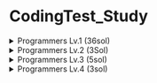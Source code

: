 # CodingTest_Study

<details>
<summary>Programmers Lv.1 (36sol) </summary>
<div markdown="1">

#### 1. 두 개 뽑아서 더하기
 * Test Link : https://programmers.co.kr/learn/courses/30/lessons/68644
 * Solution  : https://github.com/DevHyeon0312/CodingTest_Study/blob/main/JavaSolution/src/programmers/Lv1TwoPlus.java

#### 2. 크레인 인형뽑기 게임
 * Test Link : https://programmers.co.kr/learn/courses/30/lessons/64061
 * Solution  : https://github.com/DevHyeon0312/CodingTest_Study/blob/main/JavaSolution/src/programmers/Lv1KakaoCrane.java

#### 3. 완주하지 못한 선수
 * Test Link : https://programmers.co.kr/learn/courses/30/lessons/42576
 * Solution  : https://github.com/DevHyeon0312/CodingTest_Study/blob/main/JavaSolution/src/programmers/Lv1UncompletedPlayer.java

#### 4. K번째 수
 * Test Link : https://programmers.co.kr/learn/courses/30/lessons/42748
 * Solution  : https://github.com/DevHyeon0312/CodingTest_Study/blob/main/PythonSolution/src/Lv1Sol42748.py

#### 5. 3진법 뒤집기
 * Test Link : https://programmers.co.kr/learn/courses/30/lessons/68935
 * Solution  : https://github.com/DevHyeon0312/CodingTest_Study/blob/main/JavaSolution/src/programmers/Lv1TrichotomyInversion.java

#### 5. 나누어 떨어지는 숫자 배열
 * Test Link : https://programmers.co.kr/learn/courses/30/lessons/12910
 * Solution  : https://github.com/DevHyeon0312/CodingTest_Study/blob/main/JavaSolution/src/programmers/Lv1SplittingNumber.java

#### 6. 같은 숫자는 싫어
 * Test Link : https://programmers.co.kr/learn/courses/30/lessons/12910
 * Solution  : https://github.com/DevHyeon0312/CodingTest_Study/blob/main/JavaSolution/src/programmers/Lv1DontLikeSameNumber.java
 
#### 7. 문자열을 정수로 바꾸기
 * Test Link : https://programmers.co.kr/learn/courses/30/lessons/12925
 * Solution  : https://github.com/DevHyeon0312/CodingTest_Study/blob/main/JavaSolution/src/programmers/Lv1StringToInteger.java

#### 8. 체육복
 * Test Link : https://programmers.co.kr/learn/courses/30/lessons/42862
 * Solution  : https://github.com/DevHyeon0312/CodingTest_Study/blob/main/PythonSolution/src/Lv1Sol42862.py

#### 9. 2016년
 * Test Link : https://programmers.co.kr/learn/courses/30/lessons/12901
 * Solution  : https://github.com/DevHyeon0312/CodingTest_Study/blob/main/PythonSolution/src/Lv1Sol12901.py
 
#### 10. 두 정수 사이의 합
 * Test Link : https://programmers.co.kr/learn/courses/30/lessons/12912
 * Solution  : https://github.com/DevHyeon0312/CodingTest_Study/blob/main/PythonSolution/src/Lv1Sol12912.py
 
#### 11. 문자열 내 마음대로 정렬하기
 * Test Link : https://programmers.co.kr/learn/courses/30/lessons/12915
 * Solution  : https://github.com/DevHyeon0312/CodingTest_Study/blob/main/PythonSolution/src/Lv1Sol12915.py
 
#### 12. 문자열 내 p와 y의 개수
 * Test Link : https://programmers.co.kr/learn/courses/30/lessons/12916
 * Solution  : https://github.com/DevHyeon0312/CodingTest_Study/blob/main/PythonSolution/src/Lv1Sol12916.py
 
#### 13. 문자열 내림차순으로 배치하기
 * Test Link : https://programmers.co.kr/learn/courses/30/lessons/12917
 * Solution  : https://github.com/DevHyeon0312/CodingTest_Study/blob/main/PythonSolution/src/Lv1Sol12917.py
 
#### 14. 문자열 다루기 기본
 * Test Link : https://programmers.co.kr/learn/courses/30/lessons/12918
 * Solution  : https://github.com/DevHyeon0312/CodingTest_Study/blob/main/PythonSolution/src/Lv1Sol12918.py
 
#### 15. 소수 찾기
 * Test Link : https://programmers.co.kr/learn/courses/30/lessons/12921
 * Solution  : https://github.com/DevHyeon0312/CodingTest_Study/blob/main/PythonSolution/src/Lv1Sol12921.py
 
#### 16. 수박수박수박수박수박수?
 * Test Link : https://programmers.co.kr/learn/courses/30/lessons/12922
 * Solution  : https://github.com/DevHyeon0312/CodingTest_Study/blob/main/PythonSolution/src/Lv1Sol12922.py
 
#### 17. 서울에서 김서방 찾기
 * Test Link : https://programmers.co.kr/learn/courses/30/lessons/12919
 * Solution  : https://github.com/DevHyeon0312/CodingTest_Study/blob/main/PythonSolution/src/Lv1Sol12919.py
 
#### 18. 내적
 * Test Link : https://programmers.co.kr/learn/courses/30/lessons/70128
 * Solution  : https://github.com/DevHyeon0312/CodingTest_Study/blob/main/JavaSolution/src/programmers/Lv1Internal.java
 
#### 19. 시저암호 
 * Test Link : https://programmers.co.kr/learn/courses/30/lessons/12926
 * Solution  : https://github.com/DevHyeon0312/CodingTest_Study/blob/main/PythonSolution/src/Lv1Sol12926.py

#### 20. 약수의 합
 * Test Link : https://programmers.co.kr/learn/courses/30/lessons/12928
 * Solution  : https://github.com/DevHyeon0312/CodingTest_Study/blob/main/PythonSolution/src/Lv1Sol12928.py

#### 21.  문자 만들기
 * Test Link : https://programmers.co.kr/learn/courses/30/lessons/12930
 * Solution  : https://github.com/DevHyeon0312/CodingTest_Study/blob/main/PythonSolution/src/Lv1Sol12930.py

#### 22. 자릿수 더하기
 * Test Link : https://programmers.co.kr/learn/courses/30/lessons/12931
 * Solution  : https://github.com/DevHyeon0312/CodingTest_Study/blob/main/PythonSolution/src/Lv1Sol12931.py

#### 23. 자여수 뒤집어 배열로 만들기
 * Test Link : https://programmers.co.kr/learn/courses/30/lessons/12932
 * Solution  : https://github.com/DevHyeon0312/CodingTest_Study/blob/main/PythonSolution/src/Lv1Sol12932.py

#### 24. 정수 내림차순으로 배치하기
 * Test Link : https://programmers.co.kr/learn/courses/30/lessons/12933
 * Solution  : https://github.com/DevHyeon0312/CodingTest_Study/blob/main/PythonSolution/src/Lv1Sol12933.py

#### 25. 정수 제곱근 판별
 * Test Link : https://programmers.co.kr/learn/courses/30/lessons/12934
 * Solution  : https://github.com/DevHyeon0312/CodingTest_Study/blob/main/PythonSolution/src/Lv1Sol12934.py

#### 26. 제일 작은 수 제거하기
 * Test Link : https://programmers.co.kr/learn/courses/30/lessons/12935
 * Solution  : https://github.com/DevHyeon0312/CodingTest_Study/blob/main/PythonSolution/src/Lv1Sol12935.py

#### 27. 짝수와 홀수
 * Test Link : https://programmers.co.kr/learn/courses/30/lessons/12937
 * Solution  : https://github.com/DevHyeon0312/CodingTest_Study/blob/main/PythonSolution/src/Lv1Sol12937.py

#### 28. 최대공약수와 최소공배수
 * Test Link : https://programmers.co.kr/learn/courses/30/lessons/12940
 * Solution  : https://github.com/DevHyeon0312/CodingTest_Study/blob/main/PythonSolution/src/Lv1Sol12940.py

#### 29. 콜라츠 추측
 * Test Link : https://programmers.co.kr/learn/courses/30/lessons/12943
 * Solution  : https://github.com/DevHyeon0312/CodingTest_Study/blob/main/PythonSolution/src/Lv1Sol12943.py

#### 30. 평균 구하기
 * Test Link : https://programmers.co.kr/learn/courses/30/lessons/12944
 * Solution  : https://github.com/DevHyeon0312/CodingTest_Study/blob/main/PythonSolution/src/Lv1Sol12944.py

#### 31. 하샤드 수
 * Test Link : https://programmers.co.kr/learn/courses/30/lessons/12947
 * Solution  : https://github.com/DevHyeon0312/CodingTest_Study/blob/main/PythonSolution/src/Lv1Sol12947.py

#### 32. 핸드폰 번호 가리기
 * Test Link : https://programmers.co.kr/learn/courses/30/lessons/12948
 * Solution  : https://github.com/DevHyeon0312/CodingTest_Study/blob/main/PythonSolution/src/Lv1Sol12948.py

#### 33. 행렬의 덧셈
 * Test Link : https://programmers.co.kr/learn/courses/30/lessons/12950
 * Solution  : https://github.com/DevHyeon0312/CodingTest_Study/blob/main/PythonSolution/src/Lv1Sol12950.py

#### 34. x만큼 간격이 있는 n개의 숫자
 * Test Link : https://programmers.co.kr/learn/courses/30/lessons/12954
 * Solution  : https://github.com/DevHyeon0312/CodingTest_Study/blob/main/PythonSolution/src/Lv1Sol12954.py

#### 35. 직사각형 별찍기
 * Test Link : https://programmers.co.kr/learn/courses/30/lessons/12969
 * Solution  : https://github.com/DevHyeon0312/CodingTest_Study/blob/main/PythonSolution/src/Lv1Sol12969.py

#### 36. 예산
 * Test Link : https://programmers.co.kr/learn/courses/30/lessons/12982
 * Solution  : https://github.com/DevHyeon0312/CodingTest_Study/blob/main/PythonSolution/src/Lv1Sol12982.py

</div>
</details>

<details>
<summary>Programmers Lv.2 (3Sol) </summary>
<div markdown="1">
 
#### 1. 스킬트리
 * Test Link : https://programmers.co.kr/learn/courses/30/lessons/49993
 * Solution  : https://github.com/DevHyeon0312/CodingTest_Study/blob/main/PythonSolution/src/Lv2Sol49993.py
 
#### 2. 가장 큰 수
 * Test Link : https://programmers.co.kr/learn/courses/30/lessons/42746
 * Solution  : https://github.com/DevHyeon0312/CodingTest_Study/blob/main/PythonSolution/src/Lv2Sol42746.py
 
#### 3. 카펫
 * Test Link : https://programmers.co.kr/learn/courses/30/lessons/42842
 * Solution  : https://github.com/DevHyeon0312/CodingTest_Study/blob/main/JavaSolution/src/Lv2Sol42842.java
</div>
</details>

<details>
<summary>Programmers Lv.3 (5sol) </summary>
<div markdown="1">
 
#### 1. 숫자 게임
 * Test Link : https://programmers.co.kr/learn/courses/30/lessons/12987
 * Solution  : https://github.com/DevHyeon0312/CodingTest_Study/blob/main/PythonSolution/src/Lv3Sol12987.py

#### 2. 방문 길이
 * Test Link : https://programmers.co.kr/learn/courses/30/lessons/49994
 * Solution  : https://github.com/DevHyeon0312/CodingTest_Study/blob/main/PythonSolution/src/Lv3Sol49994.py
 
#### 3. 등굣길
 * Test Link : https://programmers.co.kr/learn/courses/30/lessons/42898
 * Solution  : https://github.com/DevHyeon0312/CodingTest_Study/blob/main/PythonSolution/src/Lv3Sol42898.py

#### 4. 정수 삼각형
 * Test Link : https://programmers.co.kr/learn/courses/30/lessons/43105
 * Solution  : https://github.com/DevHyeon0312/CodingTest_Study/blob/main/PythonSolution/src/Lv3Sol43105.py

#### 5. 2 x n 타일링
 * Test Link : https://programmers.co.kr/learn/courses/30/lessons/12900
 * Solution  : https://github.com/DevHyeon0312/CodingTest_Study/blob/main/PythonSolution/src/Lv3Sol12900.py

</div>
</details>

<details>
<summary>Programmers Lv.4 (3sol) </summary>
<div markdown="1">
 
#### 1. 3 x n 타일링
 * Test Link : https://programmers.co.kr/learn/courses/30/lessons/12902
 * Solution  : https://github.com/DevHyeon0312/CodingTest_Study/blob/main/PythonSolution/src/Lv4Sol12902.py

#### 2. 호텔 방 배정
 * Test Link : https://programmers.co.kr/learn/courses/30/lessons/64063
 * Solution  : https://github.com/DevHyeon0312/CodingTest_Study/blob/main/JavaSolution/src/programmers/Lv4Sol64063.java

#### 3. 게임 맵 최단거리
 * Test Link : https://programmers.co.kr/learn/courses/30/lessons/1844
 * Solution  : https://github.com/DevHyeon0312/CodingTest_Study/blob/main/JavaSolution/src/programmers/Lv4Sol1844.java


</div>
</details>
